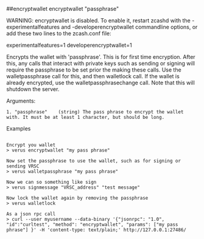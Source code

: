 ##encryptwallet
encryptwallet "passphrase"

WARNING: encryptwallet is disabled.
To enable it, restart zcashd with the -experimentalfeatures and
-developerencryptwallet commandline options, or add these two lines
to the zcash.conf file:

experimentalfeatures=1
developerencryptwallet=1

Encrypts the wallet with 'passphrase'. This is for first time encryption.
After this, any calls that interact with private keys such as sending or signing 
will require the passphrase to be set prior the making these calls.
Use the walletpassphrase call for this, and then walletlock call.
If the wallet is already encrypted, use the walletpassphrasechange call.
Note that this will shutdown the server.

Arguments:
```
1. "passphrase"    (string) The pass phrase to encrypt the wallet with. It must be at least 1 character, but should be long.

```
Examples
```

Encrypt you wallet
> verus encryptwallet "my pass phrase"

Now set the passphrase to use the wallet, such as for signing or sending VRSC
> verus walletpassphrase "my pass phrase"

Now we can so something like sign
> verus signmessage "VRSC_address" "test message"

Now lock the wallet again by removing the passphrase
> verus walletlock 

As a json rpc call
> curl --user myusername --data-binary '{"jsonrpc": "1.0", "id":"curltest", "method": "encryptwallet", "params": ["my pass phrase"] }' -H 'content-type: text/plain;' http://127.0.0.1:27486/

```
